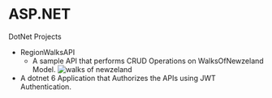 # ASP.NET
DotNet Projects
- RegionWalksAPI
  - A sample API that performs CRUD Operations on WalksOfNewzeland Model.
    ![walks of newzeland](https://user-images.githubusercontent.com/88189250/223637135-9424e5d2-1bfa-4a59-ba1f-0091d01a254a.PNG)
- A dotnet 6 Application that Authorizes the APIs using JWT Authentication.
